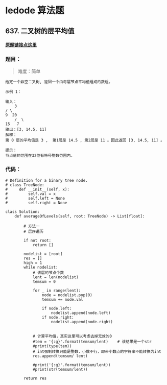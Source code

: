 # ledode 算法题

## 637. 二叉树的层平均值

#### [原题链接点这里](https://leetcode-cn.com/problems/average-of-levels-in-binary-tree/)


### 题目：
> 难度：简单

    给定一个非空二叉树, 返回一个由每层节点平均值组成的数组。 

    示例 1：

    输入：
        3
    / \
    9  20
        /  \
    15   7
    输出：[3, 14.5, 11]
    解释：
    第 0 层的平均值是 3 ,  第1层是 14.5 , 第2层是 11 。因此返回 [3, 14.5, 11] 。
     
    提示：
    节点值的范围在32位有符号整数范围内。




### 代码：
    # Definition for a binary tree node.
    # class TreeNode:
    #     def __init__(self, x):
    #         self.val = x
    #         self.left = None
    #         self.right = None

    class Solution:
        def averageOfLevels(self, root: TreeNode) -> List[float]:

            # 方法一
            # 层序遍历

            if not root:
                return []

            nodelist = [root]
            res = []
            high = 1
            while nodelist:
                # 该层的节点个数
                lent = len(nodelist)
                temsum = 0

                for _ in range(lent):
                    node = nodelist.pop(0)
                    temsum += node.val

                    if node.left:
                        nodelist.append(node.left)
                    if node.right:
                        nodelist.append(node.right)

                
                # 计算平均值，其实这里可以考虑去掉无效的0
                #tem = '{:g}'.format(temsum/lent)    # 该结果是一个str
                #print(type(tem))
                # int强制转换只能是整数，小数不行，即带小数点的字符串不能转换为int
                res.append(temsum/ lent)        

                #print('{:g}'.format(temsum/lent))
                #print(str(temsum/lent))
            
            return res


                

